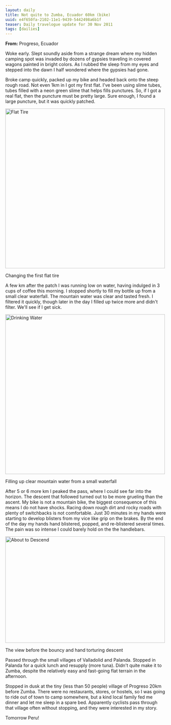 ```yaml
---
layout: daily
title: Not quite to Zumba, Ecuador 60km (bike)
uuid: e4f650fa-2102-11e1-9439-5442498a6b1f
teaser: Daily travelogue update for 30 Nov 2011
tags: [dailies]
---
```


**From:** Progreso, Ecuador

Woke early. Slept soundly aside from a strange dream where my hidden camping
spot was invaded by dozens of gypsies traveling in covered wagons painted in
bright colors. As I rubbed the sleep from my eyes and stepped into the dawn
I half wondered where the gypsies had gone.

Broke camp quickly, packed up my bike and headed back onto the steep rough
road. Not even 1km in I got my first flat. I've been using slime tubes, tubes
filled with a neon green slime that helps fills punctures. So, if I got a real
flat, then the puncture must be pretty large. Sure enough, I found a large
puncture, but it was quickly patched.

<div class="caption">
<a href="http://www.flickr.com/photos/ramblurr/6468083425/" title="Flat Tire by
Ramblurr, on Flickr"><img
src="http://farm8.staticflickr.com/7001/6468083425_b8c289a98a.jpg" width="500" alt="Flat Tire"></a>
<p>Changing the first flat tire</p>
</div>

A few km after the patch I was running low on water, having indulged in 3 cups
of coffee this morning. I stopped shortly to fill my bottle up from a small clear waterfall. The mountain water was clear and tasted fresh. I filtered it quickly, though later in the day I filled up twice more and didn't filter. We'll see if I get sick.

<div class="caption">
<a href="http://www.flickr.com/photos/ramblurr/6468105693/" title="Drinking
Water by Ramblurr, on Flickr"><img
src="http://farm8.staticflickr.com/7010/6468105693_3ea508bcc9.jpg" width="500" alt="Drinking Water"></a>
<p>Filling up clear mountain water from a small waterfall</p>
</div>

After 5 or 6 more km I peaked the pass, where I could see far into the horizon.
The descent that followed turned out to be more grueling than the ascent. My
bike is not a mountain bike, the biggest consequence of this means I do not
have shocks. Racing down rough dirt and rocky roads with plenty of switchbacks
is not comfortable. Just 30 minutes in my hands were starting to develop
blisters from my vice like grip on the brakes. By the end of the day my hands
hand blistered, popped, and re-blistered several times. The pain was so intense
I could barely hold on the the handlebars.

<div class="caption">
<a href="http://www.flickr.com/photos/ramblurr/6468096427/" title="About to
Descend by Ramblurr, on Flickr"><img
src="http://farm8.staticflickr.com/7149/6468096427_2846a23205.jpg" width="500"
height="333" alt="About to Descend"></a>
<p>The view before the bouncy and hand torturing descent</p>
</div>

Passed through the small villages of Valladolid and Palanda. Stopped in Palanda
for a quick lunch and resupply (more tuna). Didn't quite make it to Zumba,
despite the relatively easy and fast-going flat terrain in the afternoon.

Stopped in dusk at the tiny (less than 50 people) village of Progreso
20km before Zumba. There
were no restaurants, stores, or hostels, so I was going to ride out of town to
camp somewhere, but a kind local family fed me dinner and let me sleep in a spare bed. Apparently cyclists pass through that village often without stopping, and they were interested in my story.

Tomorrow Peru!
